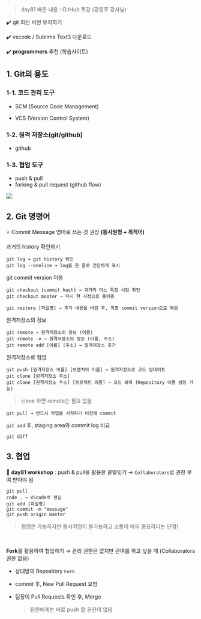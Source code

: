 > day81 배운 내용 : GitHub 특강 (강동주 강사님) 

:heavy_check_mark: git 최신 버전 유지하기

:heavy_check_mark: vscode  / Sublime Text3 다운로드

:heavy_check_mark: **programmers** 추천 (학습사이트)

## 1. Git의 용도

### 1-1. 코드 관리 도구

- SCM (Source Code Management)

- VCS (Version Control System)

### 1-2. 원격 저장소(git/github)

- github

### 1-3. 협업 도구

- push & pull
- forking & pull request (github flow)

![](../../../GitHub/TIL/Image/Reference/GitProcess.jpg)

## 2. Git 명령어

:star: Commit Message 영어로 쓰는 것 권장 **(동사원형 + 목적어)**

과거의 history 확인하기

```
git log → git history 확인
git log --oneline → log를 한 줄로 간단하게 표시
```

git commit version 이동

```
git checkout [commit hash] → 과거의 어느 특정 시점 확인
git checkout master → 다시 현 시점으로 돌아옴

git restore [파일명] → 추가 내용을 버린 후, 최종 commit version으로 복원
```

원격저장소의 정보

```
git remote → 원격저장소의 정보 (이름)
git remote -v → 원격저장소의 정보 (이름, 주소)
git remote add [이름] [주소] → 원격저장소 추가
```

원격저장소로 협업

```
git push [원격저장소 이름] [브랜치의 이름] → 원격저장소로 코드 업데이트
git clone [원격저장소 주소]
git clone [원격저장소 주소] [프로젝트 이름] → 코드 복제 (Repository 이름 설정 가능)
```

> clone 하면 remote는 필요 없음

```
git pull → 반드시 작업을 시작하기 이전에 commit
```

`git add` 후, staging area와 commit log 비교

```
git diff
```



## 3. 협업

:deciduous_tree: **day81 workshop** : push & pull을 활용한 끝말잇기 → `Collaborators`로 권한 부여 받아야 됨

```
git pull
code . → VScode로 편집
git add [파일명]
git commit -m "message"
git push origin master
```

> 협업은 가능하지만 동시작업이 불가능하고 소통이 매우 중요하다는 단점!

<br>

**Fork**를 활용하여 협업하기 → 관리 권한은 없지만 관여를 하고 싶을 때 (Collaborators 권한 없음)

- 상대방의 Repository `Fork`

- commit 후, New Pull Request 요청

- 팀장이 Pull Requests 확인 후, Merge 

  > 팀원에게는 바로 push 할 권한이 없음